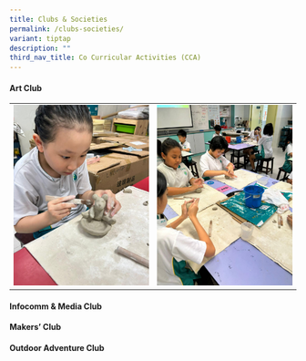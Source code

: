 ```yaml
---
title: Clubs & Societies
permalink: /clubs-societies/
variant: tiptap
description: ""
third_nav_title: Co Curricular Activities (CCA)
---
```

<h4><strong>Art Club</strong></h4>
<table style="minWidth: 50px">
<colgroup>
<col>
<col>
</colgroup>
<tbody>
<tr>
<td rowspan="1" colspan="1">
<div class="isomer-image-wrapper">
<img style="width: 100%" height="auto" width="100%" alt="" src="/images/CCA/Art_Club_1.jpg">
</div>
</td>
<td rowspan="1" colspan="1">
<div class="isomer-image-wrapper">
<img style="width: 100%" height="auto" width="100%" alt="" src="/images/CCA/Art_Club_2.jpg">
</div>
</td>
</tr>
</tbody>
</table>
<h4><strong>Infocomm &amp; Media Club</strong></h4>
<p></p>
<h4><strong>Makers’ Club</strong></h4>
<p></p>
<h4><strong>Outdoor Adventure Club</strong></h4>
<p></p>
<p></p>
<p></p>